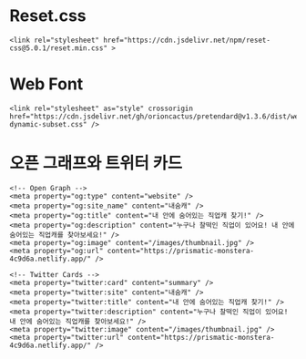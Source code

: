 # Reset.css

    <link rel="stylesheet" href="https://cdn.jsdelivr.net/npm/reset-css@5.0.1/reset.min.css" >
    
    
# Web Font 

    <link rel="stylesheet" as="style" crossorigin href="https://cdn.jsdelivr.net/gh/orioncactus/pretendard@v1.3.6/dist/web/variable/pretendardvariable-dynamic-subset.css" />
  
# 오픈 그래프와 트위터 카드 

    <!-- Open Graph -->
    <meta property="og:type" content="website" />
    <meta property="og:site_name" content="내숨캐" />
    <meta property="og:title" content="내 안에 숨어있는 직업캐 찾기!" />
    <meta property="og:description" content="누구나 찰떡인 직업이 있어요! 내 안에 숨어있는 직업캐를 찾아보세요!" />
    <meta property="og:image" content="/images/thumbnail.jpg" />
    <meta property="og:url" content="https://prismatic-monstera-4c9d6a.netlify.app/" />

    <!-- Twitter Cards -->
    <meta property="twitter:card" content="summary" />
    <meta property="twitter:site" content="내숨캐" />
    <meta property="twitter:title" content="내 안에 숨어있는 직업캐 찾기!" />
    <meta property="twitter:description" content="누구나 찰떡인 직업이 있어요! 내 안에 숨어있는 직업캐를 찾아보세요!" />
    <meta property="twitter:image" content="/images/thumbnail.jpg" />
    <meta property="twitter:url" content="https://prismatic-monstera-4c9d6a.netlify.app/" />
